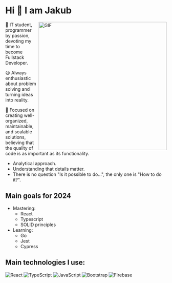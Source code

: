 
<h1> Hi 👋 I am Jakub</h1>
<p align="left"> <img src="https://github.com/kuba00030/kuba00030/assets/83354878/f62684f6-48c3-4aca-aac2-74443f037822" alt="GIF" width="400" align="right" /> </p>

📖 IT student, programmer by passion, devoting my time to become Fullstack Developer.

😃 Always enthusiastic about problem solving and turning ideas into reality.

🔎 Focused on creating well-organized, maintainable, and scalable solutions, believing that the quality of code is as important as its functionality.

<p></p>

- Analytical approach.
- Understanding that details matter.
- There is no question "Is it possible to do...", the only one is "How to do it?".

<h2>Main goals for 2024</h2>

- Mastering:
   - React 
   - Typescript
   - SOLID principles
- Learning:
   - Go
   - Jest
   - Cypress


<h2>Main technologies I use:</h2>

![React](https://img.shields.io/badge/React-20232A?style=for-the-badge&logo=react&logoColor=61DAFB)
![TypeScript](https://img.shields.io/badge/TypeScript-007ACC?style=for-the-badge&logo=typescript&logoColor=white)
![JavaScript](https://img.shields.io/badge/JavaScript-F7DF1E?style=for-the-badge&logo=javascript&logoColor=black)
![Bootstrap](https://img.shields.io/badge/Bootstrap-563D7C?style=for-the-badge&logo=bootstrap&logoColor=white)
![Firebase](https://img.shields.io/badge/firebase-ffca28?style=for-the-badge&logo=firebase&logoColor=black)
